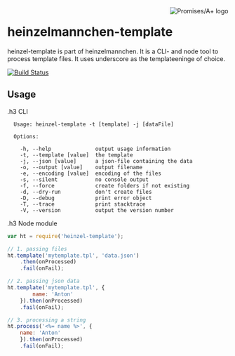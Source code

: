 <a href="http://promises-aplus.github.com/promises-spec">
    <img src="http://promises-aplus.github.com/promises-spec/assets/logo-small.png"
         align="right" valign="top" alt="Promises/A+ logo" />
</a>

heinzelmannchen-template
========================

heinzel-template is part of heinzelmannchen. It is a CLI- and node tool to process template files.
It uses underscore as the templateeninge of choice.

[![Build Status](https://travis-ci.org/heinzelmannchen/heinzelmannchen-template.png?branch=master)](https://travis-ci.org/heinzelmannchen/heinzelmannchen-template)

Usage
-----

.h3 CLI

```
  Usage: heinzel-template -t [template] -j [dataFile]

  Options:

    -h, --help              output usage information
    -t, --template [value]  the template
    -j, --json [value]      a json-file containing the data
    -o, --output [value]    output filename
    -e, --encoding [value]  encoding of the files
    -s, --silent            no console output
    -f, --force             create folders if not existing
    -d, --dry-run           don't create files
    -D, --debug             print error object
    -T, --trace             print stacktrace
    -V, --version           output the version number
```

.h3 Node module

```javascript
var ht = require('heinzel-template');

// 1. passing files
ht.template('mytemplate.tpl', 'data.json')
    .then(onProcessed)
    .fail(onFail);

// 2. passing json data
ht.template('mytemplate.tpl', {
        name: 'Anton'
    }).then(onProcessed)
    .fail(onFail);

// 3. processing a string
ht.process('<%= name %>', {
    name: 'Anton'
    }).then(onProcessed)
    .fail(onFail);
```
